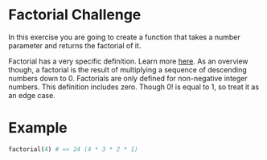 # Factorial Challenge

In this exercise you are going to create a function that takes a number parameter and returns the factorial of it.

Factorial has a very specific definition. Learn more [here](https://en.wikipedia.org/wiki/Factorial#Definition). As an overview though, a factorial is the result of multiplying a sequence of descending numbers down to 0. Factorials are only defined for non-negative integer numbers. This definition includes zero. Though 0! is equal to 1, so treat it as an edge case. 

# Example

```python
factorial(4) # => 24 (4 * 3 * 2 * 1)
```
